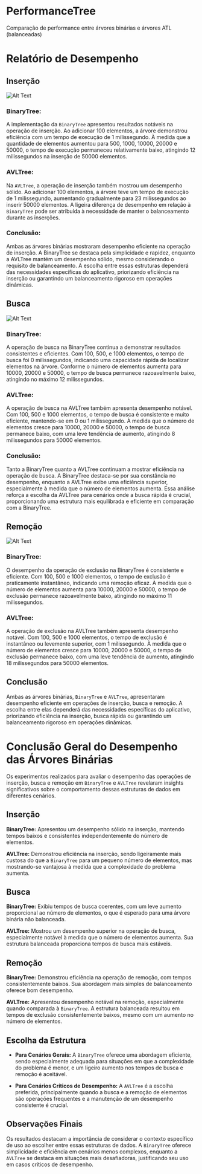 # PerformanceTree
Comparação de performance entre árvores binárias e árvores ATL (balanceadas)

# Relatório de Desempenho

## Inserção

![Alt Text](imagem_testes/teste_insercao.png)
### BinaryTree:
A implementação da `BinaryTree` apresentou resultados notáveis na operação de inserção. Ao adicionar 100 elementos, a árvore demonstrou eficiência com um tempo de execução de 1 milissegundo. À medida que a quantidade de elementos aumentou para 500, 1000, 10000, 20000 e 50000, o tempo de execução permaneceu relativamente baixo, atingindo 12 milissegundos na inserção de 50000 elementos. 
### AVLTree:
Na `AVLTree`, a operação de inserção também mostrou um desempenho sólido. Ao adicionar 100 elementos, a árvore teve um tempo de execução de 1 milissegundo, aumentando gradualmente para 23 milissegundos ao inserir 50000 elementos. A ligeira diferença de desempenho em relação à `BinaryTree` pode ser atribuída à necessidade de manter o balanceamento durante as inserções. 
### Conclusão:
Ambas as árvores binárias mostraram desempenho eficiente na operação de inserção. A BinaryTree se destaca pela simplicidade e rapidez, enquanto a AVLTree mantém um desempenho sólido, mesmo considerando o requisito de balanceamento. A escolha entre essas estruturas dependerá das necessidades específicas do aplicativo, priorizando eficiência na inserção ou garantindo um balanceamento rigoroso em operações dinâmicas.

## Busca

![Alt Text](imagem_testes/teste_busca.png)
### BinaryTree:
A operação de busca na BinaryTree continua a demonstrar resultados consistentes e eficientes. Com 100, 500, e 1000 elementos, o tempo de busca foi 0 milissegundos, indicando uma capacidade rápida de localizar elementos na árvore. Conforme o número de elementos aumenta para 10000, 20000 e 50000, o tempo de busca permanece razoavelmente baixo, atingindo no máximo 12 milissegundos. 

### AVLTree:
A operação de busca na AVLTree também apresenta desempenho notável. Com 100, 500 e 1000 elementos, o tempo de busca é consistente e muito eficiente, mantendo-se em 0 ou 1 milissegundo. À medida que o número de elementos cresce para 10000, 20000 e 50000, o tempo de busca permanece baixo, com uma leve tendência de aumento, atingindo 8 milissegundos para 50000 elementos. 

### Conclusão:
Tanto a BinaryTree quanto a AVLTree continuam a mostrar eficiência na operação de busca. A BinaryTree destaca-se por sua constância no desempenho, enquanto a AVLTree exibe uma eficiência superior, especialmente à medida que o número de elementos aumenta. Essa análise reforça a escolha da AVLTree para cenários onde a busca rápida é crucial, proporcionando uma estrutura mais equilibrada e eficiente em comparação com a BinaryTree.

## Remoção

![Alt Text](imagem_testes/teste_remocao.png)
### BinaryTree:
O desempenho da operação de exclusão na BinaryTree é consistente e eficiente. Com 100, 500 e 1000 elementos, o tempo de exclusão é praticamente instantâneo, indicando uma remoção eficaz. À medida que o número de elementos aumenta para 10000, 20000 e 50000, o tempo de exclusão permanece razoavelmente baixo, atingindo no máximo 11 milissegundos.

### AVLTree:
A operação de exclusão na AVLTree também apresenta desempenho notável. Com 100, 500 e 1000 elementos, o tempo de exclusão é instantâneo ou levemente superior, com 1 milissegundo. À medida que o número de elementos cresce para 10000, 20000 e 50000, o tempo de exclusão permanece baixo, com uma leve tendência de aumento, atingindo 18 milissegundos para 50000 elementos. 

## Conclusão
Ambas as árvores binárias, `BinaryTree` e `AVLTree`, apresentaram desempenho eficiente em operações de inserção, busca e remoção. A escolha entre elas dependerá das necessidades específicas do aplicativo, priorizando eficiência na inserção, busca rápida ou garantindo um balanceamento rigoroso em operações dinâmicas.

# Conclusão Geral do Desempenho das Árvores Binárias

Os experimentos realizados para avaliar o desempenho das operações de inserção, busca e remoção em `BinaryTree` e `AVLTree` revelaram insights significativos sobre o comportamento dessas estruturas de dados em diferentes cenários.

## Inserção

**BinaryTree:** Apresentou um desempenho sólido na inserção, mantendo tempos baixos e consistentes independentemente do número de elementos.

**AVLTree:** Demonstrou eficiência na inserção, sendo ligeiramente mais custosa do que a `BinaryTree` para um pequeno número de elementos, mas mostrando-se vantajosa à medida que a complexidade do problema aumenta.

## Busca

**BinaryTree:** Exibiu tempos de busca coerentes, com um leve aumento proporcional ao número de elementos, o que é esperado para uma árvore binária não balanceada.

**AVLTree:** Mostrou um desempenho superior na operação de busca, especialmente notável à medida que o número de elementos aumenta. Sua estrutura balanceada proporciona tempos de busca mais estáveis.

## Remoção

**BinaryTree:** Demonstrou eficiência na operação de remoção, com tempos consistentemente baixos. Sua abordagem mais simples de balanceamento oferece bom desempenho.

**AVLTree:** Apresentou desempenho notável na remoção, especialmente quando comparada à `BinaryTree`. A estrutura balanceada resultou em tempos de exclusão consistentemente baixos, mesmo com um aumento no número de elementos.

## Escolha da Estrutura

- **Para Cenários Gerais:** A `BinaryTree` oferece uma abordagem eficiente, sendo especialmente adequada para situações em que a complexidade do problema é menor, e um ligeiro aumento nos tempos de busca e remoção é aceitável.

- **Para Cenários Críticos de Desempenho:** A `AVLTree` é a escolha preferida, principalmente quando a busca e a remoção de elementos são operações frequentes e a manutenção de um desempenho consistente é crucial.

## Observações Finais

Os resultados destacam a importância de considerar o contexto específico de uso ao escolher entre essas estruturas de dados. A `BinaryTree` oferece simplicidade e eficiência em cenários menos complexos, enquanto a `AVLTree` se destaca em situações mais desafiadoras, justificando seu uso em casos críticos de desempenho.

